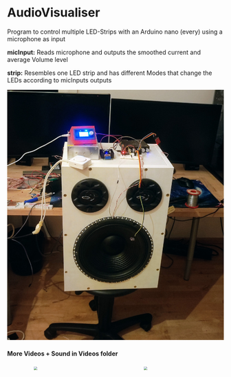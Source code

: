 # AudioVisualiser

Program to control multiple LED-Strips with an Arduino nano (every) using a microphone as input

**micInput:** Reads microphone and outputs the smoothed current and average Volume level

**strip:** Resembles one LED strip and has different Modes that change the LEDs according to micInputs outputs

![](Videos/02_sub_only.jpg)

#### More Videos + Sound in Videos folder 

<div style="display:flex;gap:8px;flex-direction:row;width:100%;overflow:auto;">
  <img src="./Videos/08_both_cut.gif"  style="width:calc(50% - 4px);transform:scale(0.5);">
  <img src="./Videos/05_both_olivia_cut.gif" style="width:calc(50% - 4px);transform:scale(0.5);">
</div>
